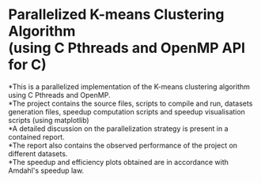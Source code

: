 # Parallelized K-means Clustering Algorithm <br>(using C Pthreads and OpenMP API for C)
*This is a parallelized implementation of the K-means clustering algorithm using C Pthreads and OpenMP. <br>
*The project contains the source files, scripts to compile and run, datasets generation files, speedup computation scripts and speedup visualisation scripts (using matplotlib) <br>
*A detailed discussion on the parallelization strategy is present in a contained report.<br>
*The report also contains the observed performance of the project on different datasets.<br>
*The speedup and efficiency plots obtained are in accordance with Amdahl's speedup law. 

